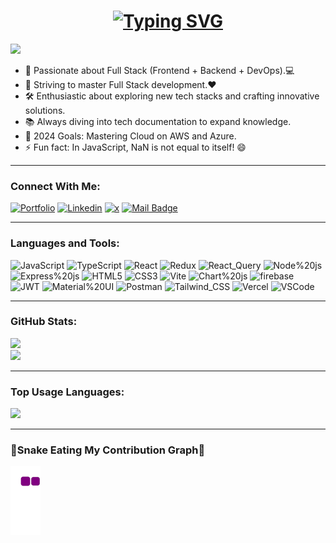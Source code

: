 <h1 align="center">
    <a href="https://git.io/typing-svg">
    <img src="https://readme-typing-svg.demolab.com?font=Fira+Code&weight=500&size=30&duration=4000&pause=1000&center=true&random=false&width=435&lines=Hello+There!+%F0%9F%91%8B;This+Omkar+Potphode....;Nice+to+meet+you!" alt="Typing SVG" />
    </a>
</h1>

[![](https://visitcount.itsvg.in/api?id=Omkar-Potphode&icon=8&color=1)](https://visitcount.itsvg.in)

- 🚀 Passionate about Full Stack (Frontend + Backend + DevOps).💻
- 🌱 Striving to master Full Stack development.❤️
- 🛠️ Enthusiastic about exploring new tech stacks and crafting innovative solutions.
- 📚 Always diving into tech documentation to expand knowledge.
- 🎯 2024 Goals: Mastering Cloud on AWS and Azure.
- ⚡ Fun fact: In JavaScript, NaN is not equal to itself! 😄

---

### Connect With Me: 

[![Portfolio](https://img.shields.io/badge/Portfolio-255E63?style=for-the-badge&logo=About.me&logoColor=white)](https://omkar-potphode-portfolio-phi.vercel.app/)
[![Linkedin](https://img.shields.io/badge/LinkedIn-0077B5?style=for-the-badge&logo=linkedin&logoColor=white)](https://www.linkedin.com/in/omkar-potphode-497b63237/)
[![x](https://img.shields.io/badge/X-000000?style=for-the-badge&logo=x&logoColor=white)](https://twitter.com/OmkarP33836)
[![Mail Badge](https://img.shields.io/badge/Gmail-D14836?style=for-the-badge&logo=gmail&logoColor=white)](mailto:omkar03potphode@gmail.com)


---

### Languages and Tools: 

![JavaScript](https://img.shields.io/badge/JavaScript-323330?style=for-the-badge&logo=javascript&logoColor=F7DF1E)
![TypeScript](https://img.shields.io/badge/TypeScript-007ACC?style=for-the-badge&logo=typescript&logoColor=white)
![React](https://img.shields.io/badge/React-20232A?style=for-the-badge&logo=react&logoColor=61DAFB)
![Redux](https://img.shields.io/badge/Redux-593D88?style=for-the-badge&logo=redux&logoColor=white)
![React_Query](https://img.shields.io/badge/React_Query-FF4154?style=for-the-badge&logo=ReactQuery&logoColor=white)
![Node%20js](https://img.shields.io/badge/Node%20js-339933?style=for-the-badge&logo=nodedotjs&logoColor=white)
![Express%20js](https://img.shields.io/badge/Express%20js-000000?style=for-the-badge&logo=express&logoColor=white)
![HTML5](https://img.shields.io/badge/HTML5-E34F26?style=for-the-badge&logo=html5&logoColor=white)
![CSS3](https://img.shields.io/badge/CSS3-1572B6?style=for-the-badge&logo=css3&logoColor=white)
![Vite](https://img.shields.io/badge/Vite-B73BFE?style=for-the-badge&logo=vite&logoColor=FFD62E)
![Chart%20js](https://img.shields.io/badge/Chart%20js-FF6384?style=for-the-badge&logo=chartdotjs&logoColor=white)
![firebase](https://img.shields.io/badge/firebase-ffca28?style=for-the-badge&logo=firebase&logoColor=black)
![JWT](https://img.shields.io/badge/JWT-000000?style=for-the-badge&logo=JSON%20web%20tokens&logoColor=white)
![Material%20UI](https://img.shields.io/badge/Material%20UI-007FFF?style=for-the-badge&logo=mui&logoColor=white)
![Postman](https://img.shields.io/badge/Postman-FF6C37?style=for-the-badge&logo=Postman&logoColor=white)
![Tailwind_CSS](https://img.shields.io/badge/Tailwind_CSS-38B2AC?style=for-the-badge&logo=tailwind-css&logoColor=white)
![Vercel](https://img.shields.io/badge/Vercel-000000?style=for-the-badge&logo=vercel&logoColor=white)
![VSCode](https://img.shields.io/badge/VSCode-0078D4?style=for-the-badge&logo=visual%20studio%20code&logoColor=white)

---

### GitHub Stats:

![](https://github-readme-stats.vercel.app/api?username=Omkar-Potphode&theme=react&hide_border=false&include_all_commits=false&count_private=false)<br/>
![](https://github-readme-streak-stats.herokuapp.com/?user=Omkar-Potphode&theme=react&hide_border=false)<br/>

---

### Top Usage Languages: 

![](https://github-readme-stats.vercel.app/api/top-langs/?username=Omkar-Potphode&theme=react&hide_border=false&include_all_commits=false&count_private=false&layout=compact)


--- 

### 🐍Snake Eating My Contribution Graph🐍

![snake gif](https://github.com/Omkar-Potphode/Omkar-Potphode/blob/output/github-contribution-grid-snake.gif)
